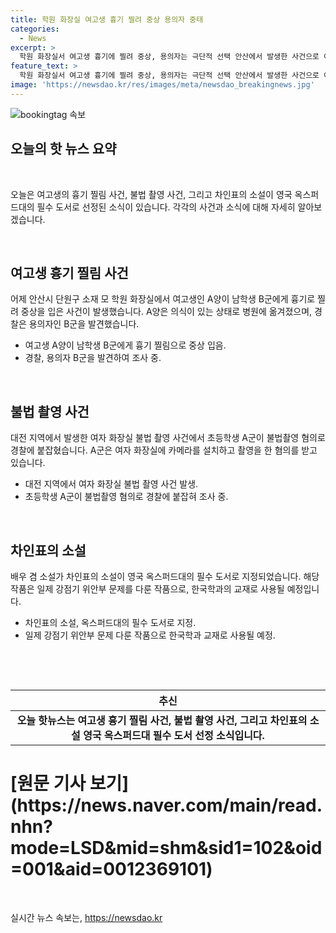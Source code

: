 ```yaml
---
title: 학원 화장실 여고생 흉기 찔려 중상 용의자 중태
categories:
  - News
excerpt: >
  학원 화장실서 여고생 흉기에 찔려 중상, 용의자는 극단적 선택 안산에서 발생한 사건으로 여고생 A양이 남학생 B군에 의해 흉기에 찔렸지만 의식은 있고 병원에 옮겨졌으며, 용의자는 사건현장에서 발견되었습니다. 또 다른 기사는 대전 상가 여자 화장실 불법촬영, 초등학생 경찰에 붙잡혔으며 디지털 포렌식 검토 중입니다. 마지막으로는 배우 겸 소설가 차인표씨의 소설이 영국 옥스퍼드대 필수도서로 지정되었으며, 작품은 장편 소설로, 한국학과 교재로도 사용될 예정입니다.
feature_text: >
  학원 화장실서 여고생 흉기에 찔려 중상, 용의자는 극단적 선택 안산에서 발생한 사건으로 여고생 A양이 남학생 B군에 의해 흉기에 찔렸지만 의식은 있고 병원에 옮겨졌으며, 용의자는 사건현장에서 발견되었습니다. 또 다른 기사는 대전 상가 여자 화장실 불법촬영, 초등학생 경찰에 붙잡혔으며 디지털 포렌식 검토 중입니다. 마지막으로는 배우 겸 소설가 차인표씨의 소설이 영국 옥스퍼드대 필수도서로 지정되었으며, 작품은 장편 소설로, 한국학과 교재로도 사용될 예정입니다.
image: 'https://newsdao.kr/res/images/meta/newsdao_breakingnews.jpg'
---
```


<p><img src="https://newsdao.kr/res/images/meta/newsdao_breakingnews.jpg" alt="bookingtag 속보" /></p>

<h2 data-ke-size="size26">오늘의 핫 뉴스 요약</h2>

<p data-ke-size="size16">&nbsp;</p>

<p data-ke-size="size16">오늘은 여고생의 흉기 찔림 사건, 불법 촬영 사건, 그리고 차인표의 소설이 영국 옥스퍼드대의 필수 도서로 선정된 소식이 있습니다. 각각의 사건과 소식에 대해 자세히 알아보겠습니다.</p>

<p data-ke-size="size16">&nbsp;</p>

<h2 data-ke-size="size26">여고생 흉기 찔림 사건</h2>

<p data-ke-size="size16">어제 안산시 단원구 소재 모 학원 화장실에서 여고생인 A양이 남학생 B군에게 흉기로 찔려 중상을 입은 사건이 발생했습니다. A양은 의식이 있는 상태로 병원에 옮겨졌으며, 경찰은 용의자인 B군을 발견했습니다.</p>

<ul>
<li>여고생 A양이 남학생 B군에게 흉기 찔림으로 중상 입음.</li>
<li>경찰, 용의자 B군을 발견하여 조사 중.</li>
</ul>

<p data-ke-size="size16">&nbsp;</p>

<h2 data-ke-size="size26">불법 촬영 사건</h2>

<p data-ke-size="size16">대전 지역에서 발생한 여자 화장실 불법 촬영 사건에서 초등학생 A군이 불법촬영 혐의로 경찰에 붙잡혔습니다. A군은 여자 화장실에 카메라를 설치하고 촬영을 한 혐의를 받고 있습니다.</p>

<ul>
<li>대전 지역에서 여자 화장실 불법 촬영 사건 발생.</li>
<li>초등학생 A군이 불법촬영 혐의로 경찰에 붙잡혀 조사 중.</li>
</ul>

<p data-ke-size="size16">&nbsp;</p>

<h2 data-ke-size="size26">차인표의 소설</h2>

<p data-ke-size="size16">배우 겸 소설가 차인표의 소설이 영국 옥스퍼드대의 필수 도서로 지정되었습니다. 해당 작품은 일제 강점기 위안부 문제를 다룬 작품으로, 한국학과의 교재로 사용될 예정입니다.</p>

<ul>
<li>차인표의 소설, 옥스퍼드대의 필수 도서로 지정.</li>
<li>일제 강점기 위안부 문제 다룬 작품으로 한국학과 교재로 사용될 예정.</li>
</ul>

<p data-ke-size="size16">&nbsp;</p>

<p data-ke-size="size16">&nbsp;</p>

<table>
<thead>
<tr>
<th style="text-align: center;">추신</th>
</tr>
</thead>
<tbody>
<tr>
<td style="text-align: center; height: 17px;"><b>오늘 핫뉴스는 여고생 흉기 찔림 사건, 불법 촬영 사건, 그리고 차인표의 소설 영국 옥스퍼드대 필수 도서 선정 소식입니다.</b></td>
</tr>
</tbody>
</table>

<h1>[원문 기사 보기](https://news.naver.com/main/read.nhn?mode=LSD&mid=shm&sid1=102&oid=001&aid=0012369101)</h1>

<p data-ke-size="size16">&nbsp;</p>
실시간 뉴스 속보는, <a href="https://newsdao.kr" rel="dofollow">https://newsdao.kr</a>


